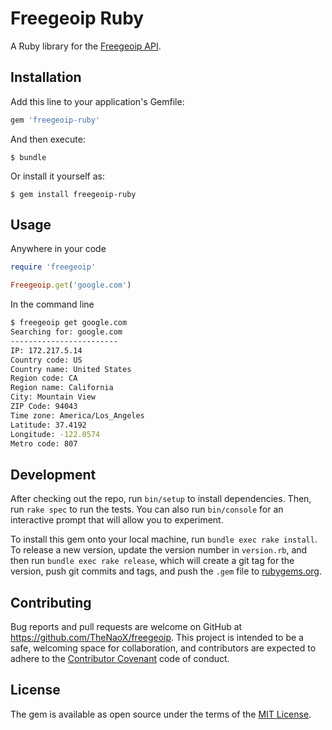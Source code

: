 # Freegeoip Ruby

A Ruby library for the [Freegeoip API](http://freegeoip.net).

## Installation

Add this line to your application's Gemfile:

```ruby
gem 'freegeoip-ruby'
```

And then execute:

    $ bundle

Or install it yourself as:

    $ gem install freegeoip-ruby

## Usage

Anywhere in your code

```ruby
require 'freegeoip'

Freegeoip.get('google.com')
```

In the command line

```bash
$ freegeoip get google.com
Searching for: google.com
------------------------
IP: 172.217.5.14
Country code: US
Country name: United States
Region code: CA
Region name: California
City: Mountain View
ZIP Code: 94043
Time zone: America/Los_Angeles
Latitude: 37.4192
Longitude: -122.0574
Metro code: 807
```

## Development

After checking out the repo, run `bin/setup` to install dependencies. Then, run `rake spec` to run the tests. You can also run `bin/console` for an interactive prompt that will allow you to experiment.

To install this gem onto your local machine, run `bundle exec rake install`. To release a new version, update the version number in `version.rb`, and then run `bundle exec rake release`, which will create a git tag for the version, push git commits and tags, and push the `.gem` file to [rubygems.org](https://rubygems.org).

## Contributing

Bug reports and pull requests are welcome on GitHub at https://github.com/TheNaoX/freegeoip. This project is intended to be a safe, welcoming space for collaboration, and contributors are expected to adhere to the [Contributor Covenant](http://contributor-covenant.org) code of conduct.


## License

The gem is available as open source under the terms of the [MIT License](http://opensource.org/licenses/MIT).

